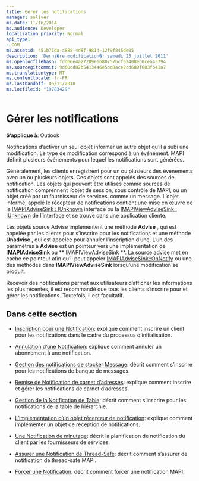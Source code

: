 ```yaml
---
title: Gérer les notifications
manager: soliver
ms.date: 11/16/2014
ms.audience: Developer
localization_priority: Normal
api_type:
- COM
ms.assetid: 451b71da-a888-4d8f-9814-12f9f846de05
description: 'Derni�re modification�: samedi 23 juillet 2011'
ms.openlocfilehash: fdd66e4a27209e6b80757bcf52408eb0cea43794
ms.sourcegitcommit: 9d60cd82b5413446e5bc8ace2cd689f683fb41a7
ms.translationtype: MT
ms.contentlocale: fr-FR
ms.lasthandoff: 06/11/2018
ms.locfileid: "19783429"
---
```

# <a name="handling-notifications"></a>Gérer les notifications

**S’applique à**: Outlook 
  
Notifications d’activer un seul objet informer un autre objet qu’il a subi une modification. Le type de modification correspond à un événement. MAPI définit plusieurs événements pour lequel les notifications sont générées. 
  
Généralement, les clients enregistrent pour un ou plusieurs des événements avec un ou plusieurs objets. Ces objets sont appelés des sources de notification. Les objets qui peuvent être utilisés comme sources de notification comprennent l’objet de session, sous contrôle de MAPI, ou un objet créé par un fournisseur de services, comme un message. L’objet informé, appelé le récepteur de notifications contient une mise en œuvre de la [IMAPIAdviseSink : IUnknown](imapiadvisesinkiunknown.md) interface ou la [IMAPIViewAdviseSink : IUnknown](imapiviewadvisesinkiunknown.md) de l’interface et se trouve dans une application cliente. 
  
Les objets source Advise implémentent une méthode **Advise** , qui est appelée par les clients pour s’inscrire pour les notifications et une méthode **Unadvise** , qui est appelée pour annuler l’inscription d’une. L’un des paramètres à **Advise** est un pointeur vers une implémentation de **IMAPIAdviseSink** ou ** IMAPIViewAdviseSink **. La source advise met en cache ce pointeur afin qu’il peut appeler [IMAPIAdviseSink::OnNotify](imapiadvisesink-onnotify.md) ou une des méthodes dans **IMAPIViewAdviseSink** lorsqu’une modification se produit. 
  
Recevoir des notifications permet aux utilisateurs d’afficher les informations les plus récentes, il est recommandé que tous les clients s’inscrire pour et gérer les notifications. Toutefois, il est facultatif.
  
## <a name="in-this-section"></a>Dans cette section

- [Inscription pour une Notification](registering-for-a-notification.md): explique comment inscrire un client pour les notifications dans le cadre du processus d’initialisation.
    
- [Annulation d’une Notification](canceling-a-notification.md): explique comment annuler un abonnement à une notification.
    
- [Gestion des notifications de stocker Message](handling-message-store-notification.md): décrit comment s’inscrire pour les notifications de banque de messages.
    
- [Remise de Notification de carnet d’adresses](handing-address-book-notification.md): explique comment inscrire et gérer les notifications de carnet d’adresses.
    
- [Gestion de la Notification de Table](handling-table-notification.md): décrit comment s’inscrire pour les notifications de la table de hiérarchie.
    
- [L’implémentation d’un objet récepteur de notification](implementing-an-advise-sink-object.md): explique comment implémenter un objet de réception de notifications.
    
- [Une Notification de minutage](timing-a-notification.md): décrit la planification de notification du client par les fournisseurs de services.
    
- [Assurer une Notification de Thread-Safe](ensuring-a-thread-safe-notification.md): décrit comment s’assurer de notification de thread-safe MAPI.
    
- [Forcer une Notification](forcing-a-notification.md): décrit comment forcer une notification MAPI.
    

